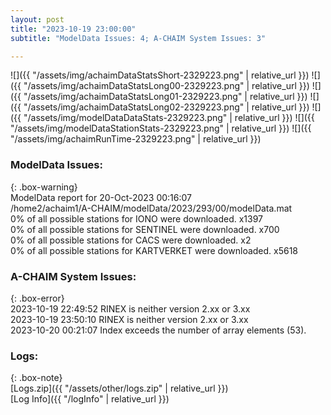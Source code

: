 ```yaml
---
layout: post
title: "2023-10-19 23:00:00"
subtitle: "ModelData Issues: 4; A-CHAIM System Issues: 3"

---
```


![]({{ "/assets/img/achaimDataStatsShort-2329223.png" | relative_url }})
![]({{ "/assets/img/achaimDataStatsLong00-2329223.png" | relative_url }})
![]({{ "/assets/img/achaimDataStatsLong01-2329223.png" | relative_url }})
![]({{ "/assets/img/achaimDataStatsLong02-2329223.png" | relative_url }})
![]({{ "/assets/img/modelDataDataStats-2329223.png" | relative_url }})
![]({{ "/assets/img/modelDataStationStats-2329223.png" | relative_url }})
![]({{ "/assets/img/achaimRunTime-2329223.png" | relative_url }})


### ModelData Issues:  
  
{: .box-warning}  
 ModelData report for 20-Oct-2023 00:16:07   
 /home2/achaim1/A-CHAIM/modelData/2023/293/00/modelData.mat   
 0% of all possible stations for IONO were downloaded. x1397   
 0% of all possible stations for SENTINEL were downloaded. x700   
 0% of all possible stations for CACS were downloaded. x2   
 0% of all possible stations for KARTVERKET were downloaded. x5618   
  
### A-CHAIM System Issues:  
  
{: .box-error}  
2023-10-19 22:49:52 RINEX is neither version 2.xx or 3.xx  
2023-10-19 23:50:10 RINEX is neither version 2.xx or 3.xx  
2023-10-20 00:21:07 Index exceeds the number of array elements (53).  

### Logs:  
  
{: .box-note}  
[Logs.zip]({{ "/assets/other/logs.zip" | relative_url }})  
[Log Info]({{ "/logInfo" | relative_url }})  
